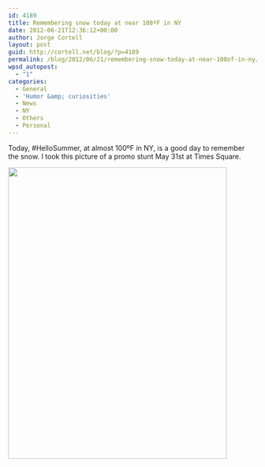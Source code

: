 ```yaml
---
id: 4189
title: Remembering snow today at near 100ºF in NY
date: 2012-06-21T12:36:12+00:00
author: Jorge Cortell
layout: post
guid: http://cortell.net/blog/?p=4189
permalink: /blog/2012/06/21/remembering-snow-today-at-near-100of-in-ny/
wpsd_autopost:
  - "1"
categories:
  - General
  - 'Humor &amp; curiosities'
  - News
  - NY
  - Others
  - Personal
---
```

Today, #HelloSummer, at almost 100ºF in NY, is a good day to remember the snow. I took this picture of a promo stunt May 31st at Times Square.

<img class="aligncenter" title="snow in NY" src="https://lh5.googleusercontent.com/-0herU3UP0b0/T8ePnH8uUEI/AAAAAAAAB6M/hfeVwik4ZLU/s591/20120531_113316.jpg" alt="" width="443" height="591" />